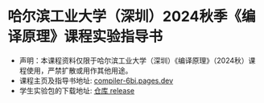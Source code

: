 # 哈尔滨工业大学（深圳）2024秋季《编译原理》课程实验指导书

- 声明：本课程资料仅限于哈尔滨工业大学（深圳）《编译原理》（2024秋）课程使用，严禁扩散或用作其他用途。
- 课程主页及指导书地址: [compiler-6bi.pages.dev](https://compiler-6bi.pages.dev)
- 学生实验包的下载地址: [仓库 release](https://gitee.com/hitsz-cslab/Compiler/releases/latest)
